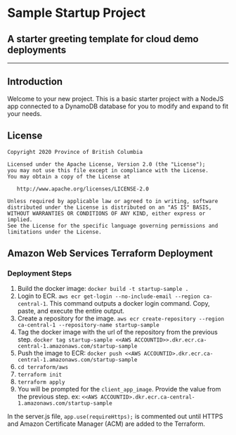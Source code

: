 # Sample Startup Project

## A starter greeting template for cloud demo deployments

---

## Introduction

Welcome to your new project.  This is a basic starter project with a NodeJS app connected to a DynamoDB database for you to modify and expand to fit your needs.

## License

    Copyright 2020 Province of British Columbia

    Licensed under the Apache License, Version 2.0 (the "License");
    you may not use this file except in compliance with the License.
    You may obtain a copy of the License at

       http://www.apache.org/licenses/LICENSE-2.0

    Unless required by applicable law or agreed to in writing, software
    distributed under the License is distributed on an "AS IS" BASIS,
    WITHOUT WARRANTIES OR CONDITIONS OF ANY KIND, either express or implied.
    See the License for the specific language governing permissions and
    limitations under the License.


## Amazon Web Services Terraform Deployment

### Deployment Steps

1. Build the docker image: ``docker build -t startup-sample .``
2. Login to ECR. ``aws ecr get-login --no-include-email --region ca-central-1``. This command outputs a docker login command. Copy, paste, and execute the entire output.
3. Create a repository for the image. ``aws ecr create-repository --region ca-central-1 --repository-name startup-sample``
4. Tag the docker image with the url of the repository from the previous step. ``docker tag startup-sample <<AWS ACCOUNTID>>.dkr.ecr.ca-central-1.amazonaws.com/startup-sample``
5. Push the image to ECR: ``docker push <<AWS ACCOUNTID>.dkr.ecr.ca-central-1.amazonaws.com/startup-sample``
6. ``cd terraform/aws``
7. ``terraform init``
8. ``terraform apply``
9. You will be prompted for the ``client_app_image``. Provide the value from the previous step. ex: ``<<AWS ACCOUNTID>.dkr.ecr.ca-central-1.amazonaws.com/startup-sample``

In the server.js file, ``app.use(requireHttps);`` is commented out until HTTPS and Amazon Certificate Manager (ACM) are added to the Terraform. 
